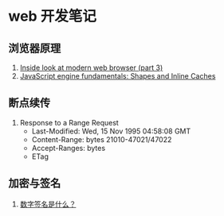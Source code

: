 # web 开发笔记

## 浏览器原理

1. [Inside look at modern web browser (part 3)](https://developers.google.com/web/updates/2018/09/inside-browser-part3)
2. [JavaScript engine fundamentals: Shapes and Inline Caches](https://mathiasbynens.be/notes/shapes-ics)

## 断点续传

1. Response to a Range Request
    - Last-Modified: Wed, 15 Nov 1995 04:58:08 GMT
    - Content-Range: bytes 21010-47021/47022
    - Accept-Ranges: bytes
    - ETag

## 加密与签名

1. [数字签名是什么？](http://www.ruanyifeng.com/blog/2011/08/what_is_a_digital_signature.html)

